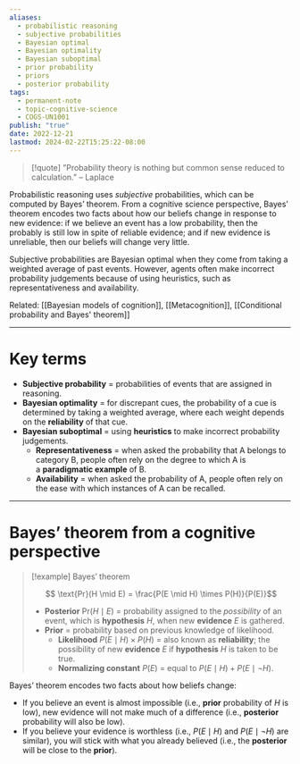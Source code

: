 ```yaml
---
aliases:
  - probabilistic reasoning
  - subjective probabilities
  - Bayesian optimal
  - Bayesian optimality
  - Bayesian suboptimal
  - prior probability
  - priors
  - posterior probability
tags:
  - permanent-note
  - topic-cognitive-science
  - COGS-UN1001
publish: "true"
date: 2022-12-21
lastmod: 2024-02-22T15:25:22-08:00
---
```

>[!quote]
>”Probability theory is nothing but common sense reduced to calculation.” – Laplace

Probabilistic reasoning uses *subjective* probabilities, which can be computed by Bayes’ theorem. From a cognitive science perspective, Bayes’ theorem encodes two facts about how our beliefs change in response to new evidence: if we believe an event has a low probability, then the probably is still low in spite of reliable evidence; and if new evidence is unreliable, then our beliefs will change very little.

Subjective probabilities are Bayesian optimal when they come from taking a weighted average of past events. However, agents often make incorrect probability judgements because of using heuristics, such as representativeness and availability.

Related: [[Bayesian models of cognition]], [[Metacognition]], [[Conditional probability and Bayes' theorem]]

---

# Key terms

- **Subjective probability** = probabilities of events that are assigned in reasoning.
- **Bayesian optimality** = for discrepant cues, the probability of a cue is determined by taking a weighted average, where each weight depends on the **reliability** of that cue.
- **Bayesian suboptimal** = using **heuristics** to make incorrect probability judgements.
    - **Representativeness** = when asked the probability that A belongs to category B, people often rely on the degree to which A is a **paradigmatic example** of B.
    - **Availability** = when asked the probability of A, people often rely on the ease with which instances of A can be recalled.

---
# Bayes’ theorem from a cognitive perspective


>[!example] Bayes’ theorem
>
> $$ \text{Pr}(H \mid E) = \frac{P(E \mid H) \times P(H)}{P(E)}$$
> 
> - **Posterior** $\text{Pr}(H \mid E)$ = probability assigned to the *possibility* of an event, which is **hypothesis** $H$, when new **evidence** $E$ is gathered.
>- **Prior** = probability based on previous knowledge of likelihood.
>	- **Likelihood** $P(E \mid H) \times P(H)$ = also known as **reliability**; the possibility of new **evidence** $E$ if **hypothesis** $H$ is taken to be true.
>	- **Normalizing constant** $P(E)$ = equal to $P(E \mid H) + P(E \mid \neg H)$.

Bayes’ theorem encodes two facts about how beliefs change:
- If you believe an event is almost impossible (i.e., **prior** probability of $H$ is low), new evidence will not make much of a difference (i.e., **posterior** probability will also be low).
- If you believe your evidence is worthless (i.e., $P(E \mid H)$ and $P(E \mid \neg H)$ are similar), you will stick with what you already believed (i.e., the **posterior** will be close to the **prior**).


